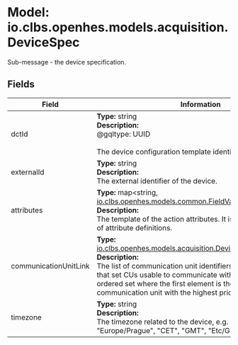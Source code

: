 # Model: io.clbs.openhes.models.acquisition.DeviceSpec

Sub-message - the device specification.

## Fields

| Field | Information |
| --- | --- |
| dctId | <b>Type:</b> string<br><b>Description:</b><br>@gqltype: UUID<br><br>The device configuration template identifier. |
| externalId | <b>Type:</b> string<br><b>Description:</b><br>The external identifier of the device. |
| attributes | <b>Type:</b> map<string, [io.clbs.openhes.models.common.FieldValue](model-io-clbs-openhes-models-common-fieldvalue.md)><br><b>Description:</b><br>The template of the action attributes. It is represented as a list of attribute definitions. |
| communicationUnitLink | <b>Type:</b> [io.clbs.openhes.models.acquisition.DeviceCommunicationUnit](model-io-clbs-openhes-models-acquisition-devicecommunicationunit.md)<br><b>Description:</b><br>The list of communication unit identifiers (and additional info) that set CUs usable to communicate with the device. It's an ordered set where the first element is the primary communication unit with the highest priority. |
| timezone | <b>Type:</b> string<br><b>Description:</b><br>The timezone related to the device, e.g. "America/New_York", "Europe/Prague", "CET", "GMT", "Etc/GMT+2". |

